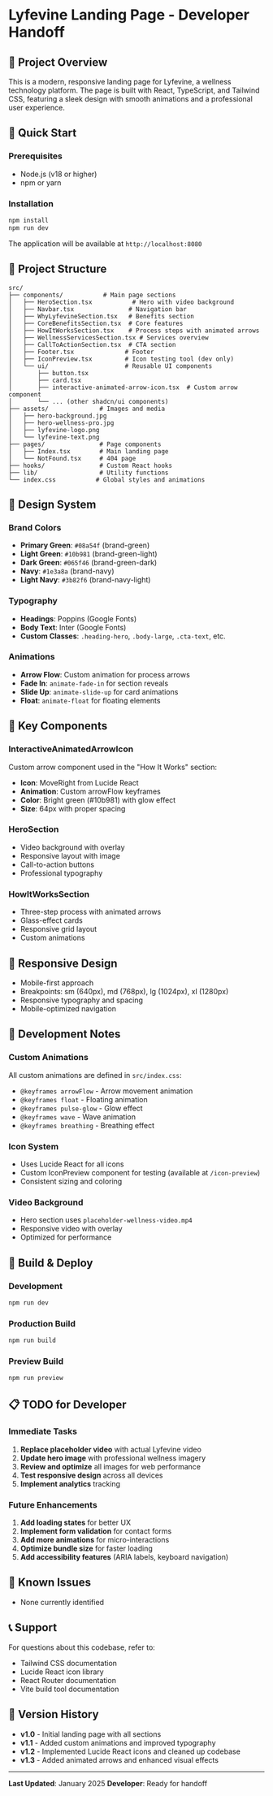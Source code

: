 # Lyfevine Landing Page - Developer Handoff

## 🎯 Project Overview
This is a modern, responsive landing page for Lyfevine, a wellness technology platform. The page is built with React, TypeScript, and Tailwind CSS, featuring a sleek design with smooth animations and a professional user experience.

## 🚀 Quick Start

### Prerequisites
- Node.js (v18 or higher)
- npm or yarn

### Installation
```bash
npm install
npm run dev
```

The application will be available at `http://localhost:8080`

## 📁 Project Structure

```
src/
├── components/           # Main page sections
│   ├── HeroSection.tsx           # Hero with video background
│   ├── Navbar.tsx               # Navigation bar
│   ├── WhyLyfevineSection.tsx   # Benefits section
│   ├── CoreBenefitsSection.tsx  # Core features
│   ├── HowItWorksSection.tsx    # Process steps with animated arrows
│   ├── WellnessServicesSection.tsx # Services overview
│   ├── CallToActionSection.tsx  # CTA section
│   ├── Footer.tsx              # Footer
│   ├── IconPreview.tsx         # Icon testing tool (dev only)
│   └── ui/                     # Reusable UI components
│       ├── button.tsx
│       ├── card.tsx
│       ├── interactive-animated-arrow-icon.tsx  # Custom arrow component
│       └── ... (other shadcn/ui components)
├── assets/              # Images and media
│   ├── hero-background.jpg
│   ├── hero-wellness-pro.jpg
│   ├── lyfevine-logo.png
│   └── lyfevine-text.png
├── pages/               # Page components
│   ├── Index.tsx        # Main landing page
│   └── NotFound.tsx     # 404 page
├── hooks/               # Custom React hooks
├── lib/                 # Utility functions
└── index.css           # Global styles and animations
```

## 🎨 Design System

### Brand Colors
- **Primary Green**: `#08a54f` (brand-green)
- **Light Green**: `#10b981` (brand-green-light)
- **Dark Green**: `#065f46` (brand-green-dark)
- **Navy**: `#1e3a8a` (brand-navy)
- **Light Navy**: `#3b82f6` (brand-navy-light)

### Typography
- **Headings**: Poppins (Google Fonts)
- **Body Text**: Inter (Google Fonts)
- **Custom Classes**: `.heading-hero`, `.body-large`, `.cta-text`, etc.

### Animations
- **Arrow Flow**: Custom animation for process arrows
- **Fade In**: `animate-fade-in` for section reveals
- **Slide Up**: `animate-slide-up` for card animations
- **Float**: `animate-float` for floating elements

## 🔧 Key Components

### InteractiveAnimatedArrowIcon
Custom arrow component used in the "How It Works" section:
- **Icon**: MoveRight from Lucide React
- **Animation**: Custom arrowFlow keyframes
- **Color**: Bright green (#10b981) with glow effect
- **Size**: 64px with proper spacing

### HeroSection
- Video background with overlay
- Responsive layout with image
- Call-to-action buttons
- Professional typography

### HowItWorksSection
- Three-step process with animated arrows
- Glass-effect cards
- Responsive grid layout
- Custom animations

## 📱 Responsive Design
- Mobile-first approach
- Breakpoints: sm (640px), md (768px), lg (1024px), xl (1280px)
- Responsive typography and spacing
- Mobile-optimized navigation

## 🎯 Development Notes

### Custom Animations
All custom animations are defined in `src/index.css`:
- `@keyframes arrowFlow` - Arrow movement animation
- `@keyframes float` - Floating animation
- `@keyframes pulse-glow` - Glow effect
- `@keyframes wave` - Wave animation
- `@keyframes breathing` - Breathing effect

### Icon System
- Uses Lucide React for all icons
- Custom IconPreview component for testing (available at `/icon-preview`)
- Consistent sizing and coloring

### Video Background
- Hero section uses `placeholder-wellness-video.mp4`
- Responsive video with overlay
- Optimized for performance

## 🚀 Build & Deploy

### Development
```bash
npm run dev
```

### Production Build
```bash
npm run build
```

### Preview Build
```bash
npm run preview
```

## 📋 TODO for Developer

### Immediate Tasks
1. **Replace placeholder video** with actual Lyfevine video
2. **Update hero image** with professional wellness imagery
3. **Review and optimize** all images for web performance
4. **Test responsive design** across all devices
5. **Implement analytics** tracking

### Future Enhancements
1. **Add loading states** for better UX
2. **Implement form validation** for contact forms
3. **Add more animations** for micro-interactions
4. **Optimize bundle size** for faster loading
5. **Add accessibility features** (ARIA labels, keyboard navigation)

## 🐛 Known Issues
- None currently identified

## 📞 Support
For questions about this codebase, refer to:
- Tailwind CSS documentation
- Lucide React icon library
- React Router documentation
- Vite build tool documentation

## 🔄 Version History
- **v1.0** - Initial landing page with all sections
- **v1.1** - Added custom animations and improved typography
- **v1.2** - Implemented Lucide React icons and cleaned up codebase
- **v1.3** - Added animated arrows and enhanced visual effects

---

**Last Updated**: January 2025
**Developer**: Ready for handoff

